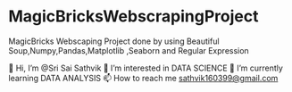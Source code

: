 # MagicBricksWebscrapingProject
MagicBricks Webscaping Project done by using Beautiful Soup,Numpy,Pandas,Matplotlib ,Seaborn and Regular Expression


👋 Hi, I’m @Sri Sai Sathvik
👀 I’m interested in DATA SCIENCE
🌱 I’m currently learning DATA ANALYSIS
📫 How to reach me sathvik160399@gmail.com
